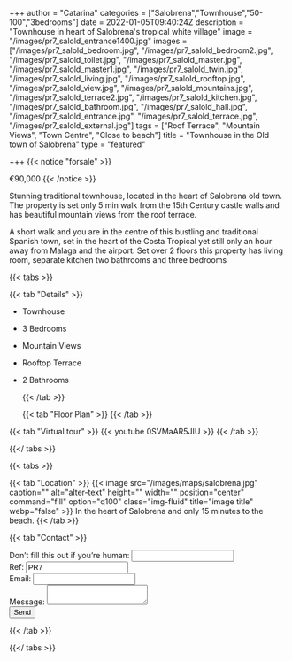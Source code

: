 +++
author = "Catarina"
categories = ["Salobrena","Townhouse","50-100","3bedrooms"]
date = 2022-01-05T09:40:24Z
description = "Townhouse in heart of Salobrena's tropical white village"
image = "/images/pr7_salold_entrance1400.jpg"
images = ["/images/pr7_salold_bedroom.jpg", "/images/pr7_salold_bedroom2.jpg", "/images/pr7_salold_toilet.jpg", "/images/pr7_salold_master.jpg", "/images/pr7_salold_master1.jpg", "/images/pr7_salold_twin.jpg", "/images/pr7_salold_living.jpg", "/images/pr7_salold_rooftop.jpg", "/images/pr7_salold_view.jpg", "/images/pr7_salold_mountains.jpg", "/images/pr7_salold_terrace2.jpg", "/images/pr7_salold_kitchen.jpg", "/images/pr7_salold_bathroom.jpg", "/images/pr7_salold_hall.jpg", "/images/pr7_salold_entrance.jpg", "/images/pr7_salold_terrace.jpg", "/images/pr7_salold_external.jpg"]
tags = ["Roof Terrace", "Mountain Views", "Town Centre", "Close to beach"]
title = "Townhouse in the Old town of Salobrena"
type = "featured"

+++
{{< notice "forsale" >}}

€90,000 {{< /notice >}} 

Stunning traditional townhouse, located in the heart of Salobrena old town. The property is set only 5 min walk from the 15th Century castle walls and has beautiful mountain views from the roof terrace. 

A short walk and you are in the centre of this bustling and traditional Spanish town, set in the heart of the Costa Tropical yet still only an hour away from Malaga and the airport. Set over 2 floors this property has living room, separate kitchen two bathrooms and three bedrooms

{{< tabs >}}

{{< tab "Details" >}}

* Townhouse
* 3 Bedrooms
* Mountain Views
* Rooftop Terrace
* 2 Bathrooms

  {{< /tab >}}

  {{< tab "Floor Plan" >}}  {{< /tab >}}

{{< tab "Virtual tour" >}} {{< youtube 0SVMaAR5JIU >}} {{< /tab >}}

{{</ tabs >}}

{{< tabs >}}

{{< tab "Location" >}}
{{< image src="/images/maps/salobrena.jpg" caption="" alt="alter-text" height="" width="" position="center" command="fill" option="q100" class="img-fluid" title="image title" webp="false" >}}
In the heart of Salobrena and only 15 minutes to the beach. {{< /tab >}}

{{< tab "Contact" >}} <form name="propertyContact" method="POST" netlify-honeypot="bot-field" data-netlify="true">
<div class="form-group">
<label>Don’t fill this out if you’re human: <input name="bot-field" /></label>
</div>
<div class="form-group">
<label>Ref: <input name="property-ref" class="form-control" value="PR7" readonly/></label>
</div>
<div class="form-group">
<label>Email: <input type="text" class="form-control" name="email" /></label>
</div>
<div class="form-group">
<label>Message: </label> <textarea name="message" class="form-control"></textarea>
</div>
<button type="submit" class="btn btn-primary">Send</button>
</form> {{< /tab >}}

{{</ tabs >}}